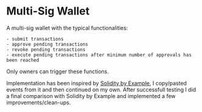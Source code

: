 # Multi-Sig Wallet


A multi-sig wallet with the typical functionalities: 
  
    - submit transactions  
    - approve pending transactions  
    - revoke pending transactions  
    - execute pending transactions after minimum number of approvals has been reached  
  
Only owners can trigger these functions.  
     
  
Implementation has been inspired by [Solidity by Example](https://solidity-by-example.org/app/multi-sig-wallet/), I copy/pasted events from it and then continued on my own. After successfull testing I did a final comparison with Solidity by Example and implemented a few improvements/clean-ups.
